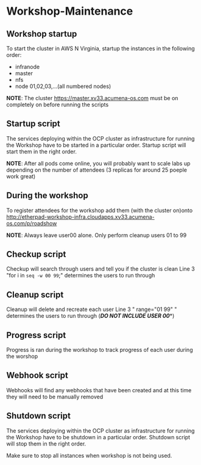 # Workshop-Maintenance

## Workshop startup
To start the cluster in AWS N Virginia, startup the instances in the following order:
* infranode
* master
* nfs
* node 01,02,03,...(all numbered nodes)

**NOTE**: The cluster https://master.xv33.acumena-os.com must be on completely on before running the scripts

## Startup script
The services deploying within the OCP cluster as infrastructure for running the Workshop have to be started in a particular order.
Startup script will start them in the right order.

**NOTE**: After all pods come online, you will probably want to scale labs up depending on the number of attendees (3 replicas for around 25 poeple work great)

## During the workshop
To register attendees for the workshop add them (with the cluster on)onto 
http://etherpad-workshop-infra.cloudapps.xv33.acumena-os.com/p/roadshow

**NOTE**: Always leave user00 alone. Only perform cleanup users 01 to 99

## Checkup script
Checkup will search through users and tell you if the cluster is clean
       Line 3  "for i in `seq -w 00 99`;" determines the users to run through

## Cleanup script
Cleanup will delete and recreate each user
       Line 3  " range="01 99" "  determines the users to run through (***DO NOT INCLUDE USER 00****)

## Progress script
Progress is ran during the workshop to track progress of each user during the worshop

## Webhook script
Webhooks will find any webhooks that have been created and at this time they will need to be manually removed

## Shutdown script
The services deploying within the OCP cluster as infrastructure for running the Workshop have to be shutdown in a particular order.
Shutdown script will stop them in the right order.

Make sure to stop all instances when workshop is not being used.
